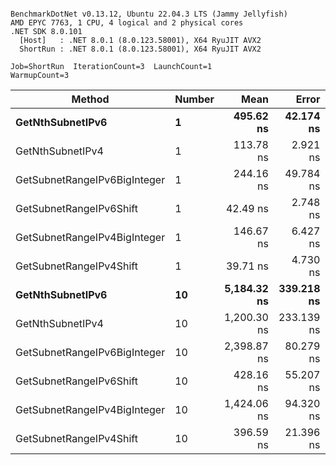 ```

BenchmarkDotNet v0.13.12, Ubuntu 22.04.3 LTS (Jammy Jellyfish)
AMD EPYC 7763, 1 CPU, 4 logical and 2 physical cores
.NET SDK 8.0.101
  [Host]   : .NET 8.0.1 (8.0.123.58001), X64 RyuJIT AVX2
  ShortRun : .NET 8.0.1 (8.0.123.58001), X64 RyuJIT AVX2

Job=ShortRun  IterationCount=3  LaunchCount=1  
WarmupCount=3  

```
| Method                       | Number | Mean        | Error      | StdDev    | Min         | Max         | Gen0   | Allocated |
|----------------------------- |------- |------------:|-----------:|----------:|------------:|------------:|-------:|----------:|
| **GetNthSubnetIPv6**             | **1**      |   **495.62 ns** |  **42.174 ns** |  **2.312 ns** |   **493.73 ns** |   **498.20 ns** | **0.0076** |     **696 B** |
| GetNthSubnetIPv4             | 1      |   113.78 ns |   2.921 ns |  0.160 ns |   113.66 ns |   113.96 ns | 0.0019 |     160 B |
| GetSubnetRangeIPv6BigInteger | 1      |   244.16 ns |  49.784 ns |  2.729 ns |   241.06 ns |   246.19 ns | 0.0048 |     432 B |
| GetSubnetRangeIPv6Shift      | 1      |    42.49 ns |   2.748 ns |  0.151 ns |    42.32 ns |    42.60 ns | 0.0019 |     160 B |
| GetSubnetRangeIPv4BigInteger | 1      |   146.67 ns |   6.427 ns |  0.352 ns |   146.31 ns |   147.02 ns | 0.0024 |     208 B |
| GetSubnetRangeIPv4Shift      | 1      |    39.71 ns |   4.730 ns |  0.259 ns |    39.48 ns |    39.99 ns | 0.0021 |     176 B |
| **GetNthSubnetIPv6**             | **10**     | **5,184.32 ns** | **339.218 ns** | **18.594 ns** | **5,170.18 ns** | **5,205.38 ns** | **0.0839** |    **7336 B** |
| GetNthSubnetIPv4             | 10     | 1,200.30 ns | 233.139 ns | 12.779 ns | 1,189.24 ns | 1,214.29 ns | 0.0191 |    1600 B |
| GetSubnetRangeIPv6BigInteger | 10     | 2,398.87 ns |  80.279 ns |  4.400 ns | 2,395.36 ns | 2,403.81 ns | 0.0496 |    4320 B |
| GetSubnetRangeIPv6Shift      | 10     |   428.16 ns |  55.207 ns |  3.026 ns |   425.27 ns |   431.31 ns | 0.0191 |    1600 B |
| GetSubnetRangeIPv4BigInteger | 10     | 1,424.06 ns |  94.320 ns |  5.170 ns | 1,418.56 ns | 1,428.82 ns | 0.0248 |    2080 B |
| GetSubnetRangeIPv4Shift      | 10     |   396.59 ns |  21.396 ns |  1.173 ns |   395.24 ns |   397.37 ns | 0.0210 |    1760 B |
